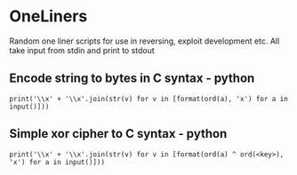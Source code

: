 # OneLiners
Random one liner scripts for use in reversing, exploit development etc.
All take input from stdin and print to stdout

## Encode string to bytes in C syntax - python
```print('\\x' + '\\x'.join(str(v) for v in [format(ord(a), 'x') for a in input()]))```

## Simple xor cipher to C syntax - python
```print('\\x' + '\\x'.join(str(v) for v in [format(ord(a) ^ ord(<key>), 'x') for a in input()]))```
